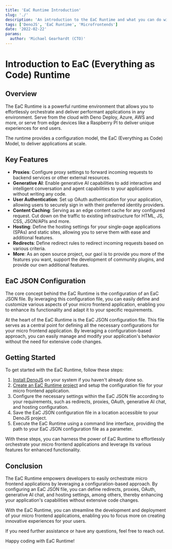 ```yaml
---
title: 'EaC Runtime Introduction'
slug: './'
description: 'An introduction to the EaC Runtime and what you can do with it'
tags: ['DenoJS', 'EaC Runtime', 'Microfrontends']
date: '2022-02-22'
params:
  author: 'Michael Gearhardt (CTO)'
---
```


# Introduction to EaC (Everything as Code) Runtime

## Overview

The EaC Runtime is a powerful runtime environment that allows you to effortlessly orchestrate and deliver performant applications in any environment. Serve from the cloud with Deno Deploy, Azure, AWS and more, or serve from edge devices like a Raspberry PI to deliver unique experiences for end users. 

The runtime provides a configuration model, the EaC (Everything as Code) Model, to deliver applications at scale.  

## Key Features

- **Proxies**: Configure proxy settings to forward incoming requests to backend services or other external resources.
- **Generative AI**: Enable generative AI capabilities to add interactive and intelligent conversation and agent capabilities to your applications without writing any code.
- **User Authentication**: Set up OAuth authentication for your application, allowing users to securely sign in with their preferred identity providers.
- **Content Caching**: Serving as an edge content cache for any configured request. Cut down on the traffic to existing infrastructure for HTML, JS, CSS, JSON/APIs and more.
- **Hosting**: Define the hosting settings for your single-page applications (SPAs) and static sites, allowing you to serve them with ease and additional features.
- **Redirects**: Define redirect rules to redirect incoming requests based on various criteria.
- **More**: As an open source project, our gaol is to provide you more of the features you want, support the development of community plugins, and provide our own additional features. 
## EaC JSON Configuration

The core concept behind the EaC Runtime is the configuration of an EaC JSON file. By leveraging this configuration file, you can easily define and customize various aspects of your micro frontend application, enabling you to enhance its functionality and adapt it to your specific requirements.

At the heart of the EaC Runtime is the EaC JSON configuration file. This file serves as a central point for defining all the necessary configurations for your micro frontend application. By leveraging a configuration-based approach, you can easily manage and modify your application's behavior without the need for extensive code changes.

## Getting Started

To get started with the EaC Runtime, follow these steps:

1. <a href="https://docs.deno.com/runtime/manual/getting_started/installation" target="_blank">Install DenoJS</a> on your system if you haven't already done so.
2. [Create an EaC Runtime project](getting-started/Install.md) and setup the configuration file for your micro frontend application.
3. Configure the necessary settings within the EaC JSON file according to your requirements, such as redirects, proxies, OAuth, generative AI chat, and hosting configuration.
4. Save the EaC JSON configuration file in a location accessible to your DenoJS project.
5. Execute the EaC Runtime using a command line interface, providing the path to your EaC JSON configuration file as a parameter.

With these steps, you can harness the power of EaC Runtime to effortlessly orchestrate your micro frontend applications and leverage its various features for enhanced functionality.

## Conclusion

The EaC Runtime empowers developers to easily orchestrate micro frontend applications by leveraging a configuration-based approach. By configuring an EaC JSON file, you can define redirects, proxies, OAuth, generative AI chat, and hosting settings, among others, thereby enhancing your application's capabilities without extensive code changes.

With the EaC Runtime, you can streamline the development and deployment of your micro frontend applications, enabling you to focus more on creating innovative experiences for your users.

If you need further assistance or have any questions, feel free to reach out.

Happy coding with EaC Runtime!
